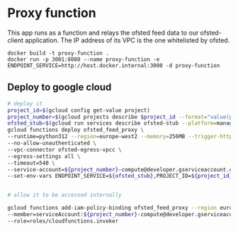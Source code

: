 # Proxy function

This app runs as a function and relays the ofsted feed data to our ofsted-client application. The IP address of its VPC is the one whitelisted by ofsted.

```
docker build -t proxy-function .
docker run -p 3001:8080 --name proxy-function -e ENDPOINT_SERVICE=http://host.docker.internal:3000 -d proxy-function
```

## Deploy to google cloud

```sh
# deploy it
project_id=$(gcloud config get-value project)
project_number=$(gcloud projects describe $project_id --format="value(projectNumber)")
ofsted_stub=$(gcloud run services describe ofsted-stub --platform=managed --region=europe-west1 --format="value(status.url)")
gcloud functions deploy ofsted_feed_proxy \
--runtime=python312 --region=europe-west2 --memory=256MB --trigger-http \
--no-allow-unauthenticated \
--vpc-connector ofsted-egress-vpcc \
--egress-settings all \
--timeout=540 \
--service-account=${project_number}-compute@developer.gserviceaccount.com \
--set-env-vars ENDPOINT_SERVICE=${ofsted_stub},PROJECT_ID=${project_id}


# allow it to be accessed internally

gcloud functions add-iam-policy-binding ofsted_feed_proxy --region europe-west2 \
--member=serviceAccount:${project_number}-compute@developer.gserviceaccount.com \
--role=roles/cloudfunctions.invoker
```
